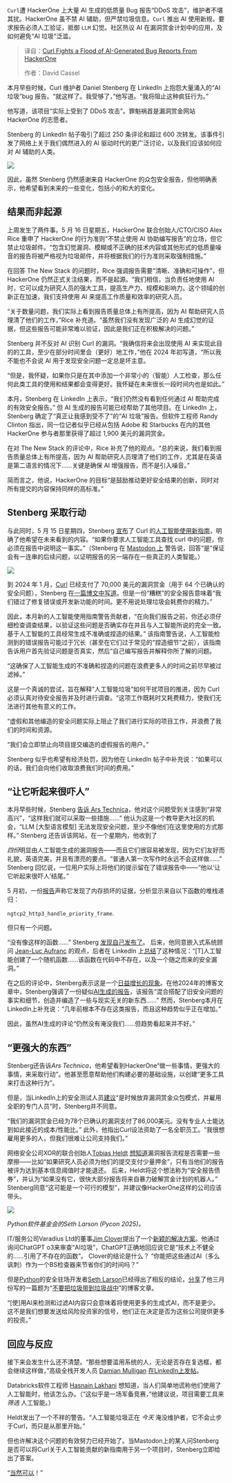 
<!--
title: Curl与来自HackerOne的大量AI生成的漏洞报告作斗争
cover: https://cdn.thenewstack.io/media/2025/05/2a944577-sky-2713230_1280.jpg
summary: `Curl`遭 HackerOne 上大量 AI 生成的低质量 Bug 报告“DDoS 攻击”，维护者不堪其扰。HackerOne 虽不禁 AI 辅助，但严禁垃圾信息。`Curl` 推出 AI 使用新规，要求报告必须人工验证，抵御 `LLM` 幻觉。社区热议 AI 在漏洞赏金计划中的应用，及如何避免“AI 垃圾”泛滥。
-->

`Curl`遭 HackerOne 上大量 AI 生成的低质量 Bug 报告“DDoS 攻击”，维护者不堪其扰。HackerOne 虽不禁 AI 辅助，但严禁垃圾信息。`Curl` 推出 AI 使用新规，要求报告必须人工验证，抵御 `LLM` 幻觉。社区热议 AI 在漏洞赏金计划中的应用，及如何避免“AI 垃圾”泛滥。

> 译自：[Curl Fights a Flood of AI-Generated Bug Reports From HackerOne](https://thenewstack.io/curl-fights-a-flood-of-ai-generated-bug-reports-from-hackerone/)
> 
> 作者：David Cassel

本月早些时候，Curl 维护者 Daniel Stenberg 在 LinkedIn 上抱怨大量涌入的“AI 垃圾”bug 报告。“就这样了。我受够了，”他写道。“我将阻止这种疯狂行为。”

他写道，该项目“实际上受到了 DDoS 攻击”。罪魁祸首是漏洞赏金网站 HackerOne 的志愿者。

Stenberg 的 LinkedIn 帖子吸引了超过 250 条评论和超过 600 次转发。该事件引发了网络上关于我们偶然进入的 AI 驱动时代的更广泛讨论，以及我们应该如何应对 AI 辅助的人类。

![](https://cdn.thenewstack.io/media/2025/05/b4121bed-screemnshot-from-daniel-stenberg-linkedin-post-about-curl-ai-slop-reports.png)

因此，虽然 Stenberg 仍然感谢来自 HackerOne 的众包安全报告，但他明确表示，他希望看到未来的一些变化，包括小的和大的变化。

## 结果而非起源

上周发生了两件事。5 月 16 日星期五，HackerOne 联合创始人/CTO/CISO Alex Rice 重申了 HackerOne 的行为准则“不禁止使用 AI 协助编写报告”的立场，但它禁止垃圾邮件。“包含幻觉漏洞、模糊或不正确的技术内容或其他形式的低质量噪音的报告将被严格视为垃圾邮件，并将根据我们的行为准则采取强制措施。”

在回答 The New Stack 的问题时，Rice 强调报告需要“清晰、准确和可操作”，但 HackerOne 仍然正式关注结果，而不是起源。“我们相信，当负责任地使用 AI 时，它可以成为研究人员的强大工具，提高生产力、规模和影响力。这个领域的创新正在加速，我们支持使用 AI 来提高工作质量和效率的研究人员。

“关于数量问题，我们实际上看到报告质量总体上有所提高，因为 AI 帮助研究人员理清了他们的工作，”Rice 补充道。“虽然我们没有发现广泛的 AI 生成幻觉的证据，但这些报告可能非常难以验证，因此是我们正在积极解决的问题。”

Stenberg 并不反对 AI 识别 Curl 的漏洞。“我确信将来会出现使用 AI 来实现此目的的工具，至少在部分时间里会（更好）地工作，”他在 2024 年初写道，“所以我不能也不会说 AI 用于发现安全问题一定总是坏主意。

“但是，我怀疑，如果你只是在其中添加一个非常小的（智能）人工检查，那么任何此类工具的使用和结果都会变得更好。我怀疑在未来很长一段时间内也是如此。”

本月，Stenberg 在 LinkedIn 上表示，“我们仍然没有看到任何通过 AI 帮助完成的有效安全报告。” 但 AI 生成的报告可能已经帮助了其他项目。在 LinkedIn 上，Stenberg 确定了“真正让我感到受不了”的“AI 垃圾”报告。但软件工程师 Randy Clinton 指出，同一位记者似乎已经从包括 Adobe 和 Starbucks 在内的其他 HackerOne 参与者那里获得了超过 1,900 美元的漏洞赏金。

在对 The New Stack 的评论中，Rice 补充了他的观点。“总的来说，我们看到报告质量总体上有所提高，因为 AI 帮助研究人员理清了他们的工作，尤其是在英语是第二语言的情况下……关键是确保 AI 增强报告，而不是引入噪音。”

简而言之，他说，HackerOne 的目标“是鼓励推动更好安全结果的创新，同时对所有提交的内容保持同样的高标准。”

## Stenberg 采取行动

与此同时，5 月 15 日星期四，Stenberg [宣布](https://mastodon.social/@bagder/114511780991862687)了 Curl 的[人工智能使用新指南](https://curl.se/dev/contribute.html#on-ai-use-in-curl)，明确了他希望在未来看到的内容。“如果你要求人工智能工具查找 curl 中的问题，你必须在报告中说明这一事实。”（Stenberg 在 [Mastodon 上](https://mastodon.social/@bagder/114450295029056683) 警告说，回答“是”保证会有一连串的后续问题，以证明报告的另一端存在一些真正的人类智能。）

![](https://cdn.thenewstack.io/media/2025/05/8b3c64ce-daniel-stenberg-on-mastodon-new-ai-screening-question-for-hackerone.png)

到 2024 年 1 月，[Curl](https://thenewstack.io/you-too-could-have-made-curl-daniel-stenberg-at-fosdem/) 已经支付了 70,000 美元的漏洞赏金（用于 64 个已确认的安全问题），Stenberg 在[一篇博文中写道](https://daniel.haxx.se/blog/2024/01/02/the-i-in-llm-stands-for-intelligence/)。但是一份“糟糕”的安全报告意味着“我们错过了修复错误或开发新功能的时间。更不用说处理垃圾会耗费你的精力。”

因此，本月新的人工智能使用指南警告贡献者，“在向我们报告之前，你还必须仔细检查调查结果，以验证这些问题是否确实存在并且与人工智能所说的完全一致。基于人工智能的工具经常生成不准确或捏造的结果。” 该指南警告说，人工智能检测到的错误报告可能过于冗长（甚至在它们过于常见的“捏造细节”之前），该指南告诉用户首先验证问题是否真实，然后“自己编写报告并解释你所了解的问题。

“这确保了人工智能生成的不准确和捏造的问题在浪费更多人的时间之前尽早被过滤掉。”

这是一个真诚的尝试，旨在解释“人工智能垃圾”如何干扰项目的推进，因为 Curl 必须认真对待安全报告并及时进行调查。“这项工作既耗时又耗费精力，使我们无法进行其他有意义的工作。

“虚假和其他编造的安全问题实际上阻止了我们进行实际的项目工作，并浪费了我们的时间和资源。

“我们会立即禁止向项目提交编造的虚假报告的用户。”

Stenberg 似乎也希望有经济处罚，因为他在 LinkedIn 帖子中补充说：“如果可以的话，我们会向他们收取浪费我们时间的费用。”

## “让它听起来很吓人”

本月早些时候，Stenberg [告诉 Ars Technica](https://arstechnica.com/gadgets/2025/05/open-source-project-curl-is-sick-of-users-submitting-ai-slop-vulnerabilities/)，他对这个问题受到关注感到“非常高兴”，“这样我们就可以采取一些措施……” 他认为这是一个教导更大社区的机会，“LLM [大型语言模型] 无法发现安全问题，至少不像他们在这里使用的方式那样。” Stenberg 还告诉该网站，在一个星期内，他收到了

*四份*明显由人工智能生成的漏洞报告——而且它们很容易被发现，因为它们友好而礼貌，英语完美，并且有漂亮的要点。“普通人第一次写作时永远不会这样做……”
Stenberg 回忆说，一位用户实际上将他们的提示留在了错误报告中——“他以‘让它听起来很吓人’结尾。”

5 月初，一份[报告](https://hackerone.com/reports/3125832)声称它发现了内存损坏的证据，分析显示来自以下函数的堆栈递归：

`ngtcp2_http3_handle_priority_frame`.

但只有一个问题。

“没有像这样的函数……” Stenberg [发现自己发布了](https://hackerone.com/reports/3125832#activity-34392850)。 后来，他同意嵌入式系统顾问 [Jean-Luc Aufranc](https://www.linkedin.com/in/cnxsoft/) 的观点，后者在 LinkedIn 上[总结](https://www.linkedin.com/feed/update/urn:li:activity:7324820893862363136?commentUrn=urn%3Ali%3Acomment%3A%28activity%3A7324820893862363136%2C7324823934531432448%29&replyUrn=urn%3Ali%3Acomment%3A%28activity%3A7324820893862363136%2C7325150930834743296%29&dashCommentUrn=urn%3Ali%3Afsd_comment%3A%287324823934531432448%2Curn%3Ali%3Aactivity%3A7324820893862363136%29&dashReplyUrn=urn%3Ali%3Afsd_comment%3A%287325150930834743296%2Curn%3Ali%3Aactivity%3A7324820893862363136%29)了这种情况：“[T]人工智能创建了一个随机函数……该函数在代码中不存在，以及一个随之而来的安全漏洞。”

在之后的评论中，Stenberg表示这是一个[日益增长的现象](https://www.linkedin.com/feed/update/urn:li:activity:7324820893862363136?commentUrn=urn%3Ali%3Acomment%3A%28activity%3A7324820893862363136%2C7324854476945719296%29&replyUrn=urn%3Ali%3Acomment%3A%28activity%3A7324820893862363136%2C7324901273827217408%29&dashCommentUrn=urn%3Ali%3Afsd_comment%3A%287324854476945719296%2Curn%3Ali%3Aactivity%3A7324820893862363136%29&dashReplyUrn=urn%3Ali%3Afsd_comment%3A%287324901273827217408%2Curn%3Ali%3Aactivity%3A7324820893862363136%29)。在他2024年的博客文章中，Stenberg强调了一份疑似[AI生成的报告](https://hackerone.com/reports/2199174)，该报告“混合搭配了旧安全问题的事实和细节，创造并编造了一些与现实无关的新东西……” 然而，Stenberg本月在LinkedIn上补充说：“几年前根本不存在这类报告，而且这种趋势似乎正在增加。”

因此，虽然AI生成的评论“仍然没有淹没我们……但趋势看起来并不好。”

## “更强大的东西”

Stenberg还告诉*Ars Technica*，他希望看到HackerOne“做一些事情，更强大的事情，来采取行动”。他甚至愿意帮助他们构建必要的基础设施，以创建“更多工具来打击这种行为”。

但是，当LinkedIn上的安全测试人员[建议](https://www.linkedin.com/feed/update/urn:li:activity:7324820893862363136?commentUrn=urn%3Ali%3Acomment%3A%28activity%3A7324820893862363136%2C7325880597157928960%29&dashCommentUrn=urn%3Ali%3Afsd_comment%3A%287325880597157928960%2Curn%3Ali%3Aactivity%3A7324820893862363136%29)“是时候放弃漏洞赏金众包模式，并雇用全职的专门人员”时，Stenberg并不同意。

“我们的漏洞赏金已经为78个已确认的漏洞支付了86,000美元。没有专业人士能达到如此接近的成本/性能比。” 此外，他指出Curl设法资助了一名全职员工。“我很想雇用更多的人，但我们很难让公司支持我们。”

网络安全公司XOR的联合创始人[Tobias Heldt](https://www.linkedin.com/in/tobias-heldt-214561264/) [想知道](https://www.linkedin.com/feed/update/urn:li:activity:7324820893862363136?commentUrn=urn%3Ali%3Acomment%3A%28activity%3A7324820893862363136%2C7325545476110409729%29&dashCommentUrn=urn%3Ali%3Afsd_comment%3A%287325545476110409729%2Curn%3Ali%3Aactivity%3A7324820893862363136%29)漏洞报告流程是否需要一些摩擦——比如“如果研究人员必须为他们的提交支付少量押金”，只有当他们的报告被评为达到基本信息阈值时才能退还。 后来，Heldt将这个想法称为“安全报告债券”，并认为“如果没有它，很快大部分报告将来自暴力破解赏金计划的机器人。”
Stenberg同意“这可能是一个可行的模型”，并建议像HackerOne这样的公司应该带头。

![](https://cdn.thenewstack.io/media/2025/05/204d3b7f-python-seth_larson-300x225.jpg)

*Python软件基金会的Seth Larson (Pycon 2025)。*

IT/服务公司Varadius Ltd的董事[Jim Clover](https://www.linkedin.com/in/jim-clover-obe-996b8724/)提出了一个[新颖的解决方案](https://www.linkedin.com/feed/update/urn:li:activity:7324820893862363136?commentUrn=urn%3Ali%3Acomment%3A%28activity%3A7324820893862363136%2C7324864784556769280%29&dashCommentUrn=urn%3Ali%3Afsd_comment%3A%287324864784556769280%2Curn%3Ali%3Aactivity%3A7324820893862363136%29)。他通过询问ChatGPT o3来审查“AI垃圾”，ChatGPT正确地回应说它是“技术上不健全的……引用了不存在的函数”。 Clover的结论是什么？ “你能把这些通过AI（多么讽刺）作为一个BS检查器来节省你们的时间吗？”

但是[Python](https://thenewstack.io/what-is-python/)的安全驻场开发者[Seth Larson](https://thenewstack.io/pythons-new-security-developer-has-plans-to-secure-the-language/)已经得出了相反的结论，[分享](https://www.linkedin.com/feed/update/urn:li:activity:7324820893862363136/?commentUrn=urn%3Ali%3Acomment%3A%28activity%3A7324820893862363136%2C7324864784556769280%29&replyUrn=urn%3Ali%3Acomment%3A%28activity%3A7324820893862363136%2C7325554175856062465%29&dashCommentUrn=urn%3Ali%3Afsd_comment%3A%287324864784556769280%2Curn%3Ali%3Aactivity%3A7324820893862363136%29&dashReplyUrn=urn%3Ali%3Afsd_comment%3A%287325554175856062465%2Curn%3Ali%3Aactivity%3A7324820893862363136%29)了他三月份写的一篇题为“[不要把垃圾带到垃圾战中](https://sethmlarson.dev/dont-bring-slop-to-a-slop-fight)”的博客文章。

“[使]用AI来检测和过滤AI内容只会意味着将使用更多的生成式AI，而不是更少。 这不是我们想要发送给风险投资家的信号，他们正在决定是否为这些公司提供更多的投资。”

## 回应与反应
接下来会发生什么还不清楚。“那些想要滥用系统的人，无论是否存在复选框，都会继续这样做，”高级全栈开发人员 [Damian Mulligan](https://www.linkedin.com/in/damian-mulligan-896b303a/) [在LinkedIn上发帖](https://www.linkedin.com/feed/update/urn:li:activity:7324820893862363136?commentUrn=urn%3Ali%3Acomment%3A%28activity%3A7324820893862363136%2C7325948820868005891%29&dashCommentUrn=urn%3Ali%3Afsd_comment%3A%287325948820868005891%2Curn%3Ali%3Aactivity%3A7324820893862363136%29)。

Databricks软件工程师 [Hasnain Lakhani](https://www.linkedin.com/feed/update/urn:li:activity:7324820893862363136?commentUrn=urn%3Ali%3Acomment%3A%28activity%3A7324820893862363136%2C7324870102380617729%29&dashCommentUrn=urn%3Ali%3Afsd_comment%3A%287324870102380617729%2Curn%3Ali%3Aactivity%3A7324820893862363136%29) 想知道，当人们简单地谎称他们使用了人工智能时，他该怎么办。（“这似乎是一场军备竞赛，”他建议说，项目需要工具来 *筛选* 人工智能。）

Heldt发出了一个不祥的警告。“人工智能垃圾正在 *今天* 淹没维护者，它不会止步于Curl，而只是从那里开始。”

但也许解决这个问题的有效努力已经开始了。当Mastodon上的某人问Stenberg是否可以将Curl关于人工智能贡献的新指南用于另一个项目时，Stenberg立即给出了答案。

“[当然可以](https://mastodon.social/@bagder/114512085821167451)！”